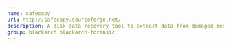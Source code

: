 ```yaml
---
name: safecopy
url: http://safecopy.sourceforge.net/
description: A disk data recovery tool to extract data from damaged media.
group: blackarch blackarch-forensic
---
```

